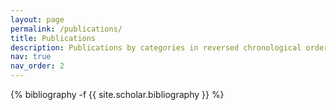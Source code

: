 ```yaml
---
layout: page
permalink: /publications/
title: Publications
description: Publications by categories in reversed chronological order. * indicates co-first author.
nav: true
nav_order: 2
---
```


<!-- _pages/publications.md -->
<div class="publications">

{% bibliography -f {{ site.scholar.bibliography }} %}

</div>
